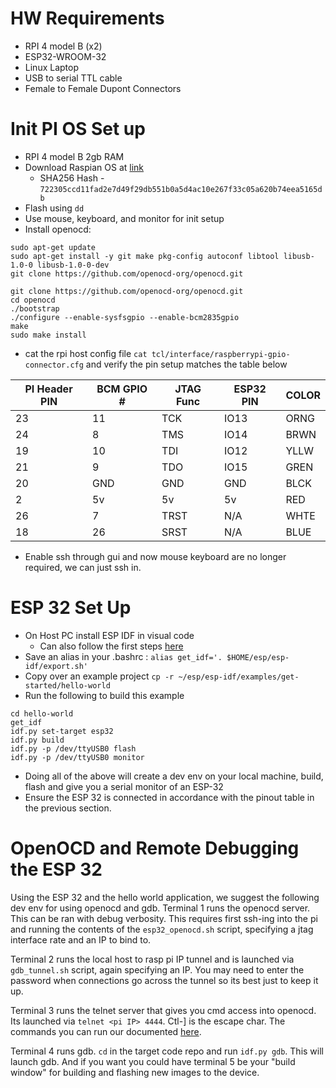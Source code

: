 # HW Requirements

* RPI 4 model B (x2)
* ESP32-WROOM-32
* Linux Laptop
* USB to serial TTL cable
* Female to Female Dupont Connectors

# Init PI OS Set up

* RPI 4 model B 2gb RAM
* Download Raspian OS at [link](https://www.raspberrypi.com/software/operating-systems/)
    * SHA256 Hash - `722305ccd11fad2e7d49f29db551b0a5d4ac10e267f33c05a620b74eea5165db`
* Flash using `dd`
* Use mouse, keyboard, and monitor for init setup
* Install openocd:

```
sudo apt-get update
sudo apt-get install -y git make pkg-config autoconf libtool libusb-1.0-0 libusb-1.0-0-dev
git clone https://github.com/openocd-org/openocd.git

git clone https://github.com/openocd-org/openocd.git
cd openocd
./bootstrap
./configure --enable-sysfsgpio --enable-bcm2835gpio
make
sudo make install
```

* cat the rpi host config file `cat tcl/interface/raspberrypi-gpio-connector.cfg` and verify the pin setup matches the table below

| PI Header PIN | BCM GPIO # | JTAG Func | ESP32 PIN | COLOR |
| --- | --- | --- | --- | --- |
| 23 |  11 |  TCK | IO13 | ORNG |
| 24 |   8 |  TMS | IO14 | BRWN |
| 19 |  10 |  TDI | IO12 | YLLW |
| 21 |   9 |  TDO | IO15 | GREN |
| 20 | GND |  GND |  GND | BLCK |
|  2 |  5v |   5v |   5v |  RED |
| 26 |   7 | TRST |  N/A | WHTE |
| 18 |  26 | SRST |  N/A | BLUE |

* Enable ssh through gui and now mouse keyboard are no longer required, we can just ssh in.

# ESP 32 Set Up

* On Host PC install ESP IDF in visual code
    * Can also follow the first steps [here](https://docs.espressif.com/projects/esp-idf/en/latest/esp32/get-started/linux-macos-setup.html#get-started-linux-macos-first-steps)
* Save an alias in your .bashrc : `alias get_idf='. $HOME/esp/esp-idf/export.sh'`
* Copy over an example project `cp -r ~/esp/esp-idf/examples/get-started/hello-world`
* Run the following to build this example

```
cd hello-world
get_idf
idf.py set-target esp32
idf.py build
idf.py -p /dev/ttyUSB0 flash
idf.py -p /dev/ttyUSB0 monitor
```

* Doing all of the above will create a dev env on your local machine, build, flash and give you a serial monitor of an ESP-32
* Ensure the ESP 32 is connected in accordance with the pinout table in the previous section.

# OpenOCD and Remote Debugging the ESP 32

Using the ESP 32 and the hello world application, we suggest the following dev env for using openocd and gdb. Terminal 1 runs the openocd server. This can be ran with debug verbosity. This requires first ssh-ing into the pi and running the contents of the `esp32_openocd.sh` script, specifying a jtag interface rate and an IP to bind to. 

Terminal 2 runs the local host to rasp pi IP tunnel and is launched via `gdb_tunnel.sh` script, again specifying an IP. You may need to enter the password when connections go across the tunnel so its best just to keep it up.

Terminal 3 runs the telnet server that gives you cmd access into openocd. Its launched via `telnet <pi IP> 4444`. Ctl-] is the escape char. The commands you can run our documented [here](https://openocd.org/doc/html/General-Commands.html).

Terminal 4 runs gdb. `cd` in the target code repo and run `idf.py gdb`. This will launch gdb. And if you want you could have terminal 5 be your "build window" for building and flashing new images to the device.